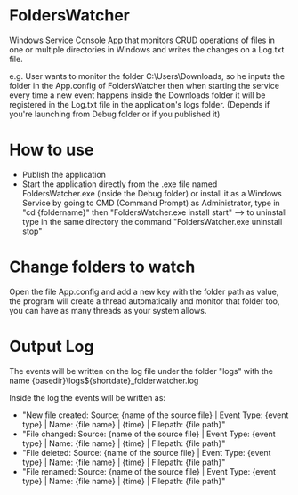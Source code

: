 # FoldersWatcher
Windows Service Console App that monitors CRUD operations of files in one or multiple directories in Windows and writes the changes on a Log.txt file.

e.g.
User wants to monitor the folder C:\Users\Downloads, so he inputs the folder in the App.config of FoldersWatcher then when starting the service every time a new event happens inside the Downloads folder it will be registered in the Log.txt file in the application's logs folder. (Depends if you're launching from Debug folder or if you published it)

# How to use
- Publish the application
- Start the application directly from the .exe file named FoldersWatcher.exe (inside the Debug folder) or install it as a Windows Service by going to CMD (Command Prompt) as Administrator, type in "cd {foldername}" then "FoldersWatcher.exe install start"   --> to uninstall type in the same directory the command "FoldersWatcher.exe uninstall stop"

# Change folders to watch
Open the file App.config and add a new key with the folder path as value, the program will create a thread automatically and monitor that folder too, you can have as many threads as your system allows.

# Output Log
The events will be written on the log file under the folder "logs" with the name {basedir}\logs\${shortdate}_folderwatcher.log

Inside the log the events will be written as:

- "New file created: Source: {name of the source file} | Event Type: {event type} | Name: {file name} | {time} | Filepath: {file path}"
- "File changed: Source: {name of the source file} | Event Type: {event type} | Name: {file name} | {time} | Filepath: {file path}"
- "File deleted: Source: {name of the source file} | Event Type: {event type} | Name: {file name} | {time} | Filepath: {file path}"
- "File renamed: Source: {name of the source file} | Event Type: {event type} | Name: {file name} | {time} | Filepath: {file path}"
